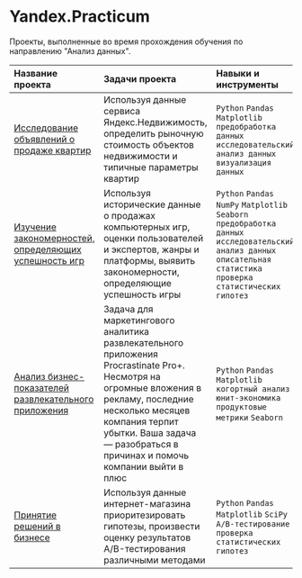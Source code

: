 # Yandex.Practicum
Проекты, выполненные во время прохождения обучения по направлению "Анализ данных".


| Название проекта      | Задачи проекта               | Навыки и инструменты     |
| :-------------------- | :---------------------|:---------------------------|
|[Исследование объявлений о продаже квартир](https://github.com/AMalchenko/study_projects/tree/main/estate)|Используя данные сервиса Яндекс.Недвижимость, определить рыночную стоимость объектов недвижимости и типичные параметры квартир|`Python` `Pandas` `Matplotlib` `предобработка данных` `исследовательский анализ данных` `визуализация данных`|
| [Изучение закономерностей, определяющих успешность игр](https://github.com/AMalchenko/study_projects/tree/main/games) | Используя исторические данные о продажах компьютерных игр, оценки пользователей и экспертов, жанры и платформы, выявить закономерности, определяющие успешность игры | `Python` `Pandas` `NumPy` `Matplotlib` `Seaborn` `предобработка данных` `исследовательский анализ данных` `описательная статистика` `проверка статистических гипотез` |
|[Анализ бизнес-показателей развлекательного приложения](https://github.com/AMalchenko/study_projects/tree/main/business_analysis)|Задача для маркетингового аналитика развлекательного приложения Procrastinate Pro+. Несмотря на огромные вложения в рекламу, последние несколько месяцев компания терпит убытки. Ваша задача — разобраться в причинах и помочь компании выйти в плюс |`Python` `Pandas` `Matplotlib` `когортный анализ` `юнит-экономика` `продуктовые метрики` `Seaborn`|
|[Принятие решений в бизнесе](https://github.com/AMalchenko/study_projects/tree/main/ab_hypotheses)|Используя данные интернет-магазина приоритезировать гипотезы, произвести оценку результатов A/B-тестирования различными методами|`Python` `Pandas` `Matplotlib` `SciPy` `A/B-тестирование` `проверка статистических гипотез`|
